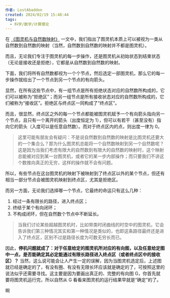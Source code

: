 ```yaml
---
作者: LostAbaddon
created: 2024/02/19 15:48:44
tags:
  - 科学/数学/计算理论
---
```


在 [《图灵机与自然数映射》](图灵机与自然数映射.md) 一文中，我们指出了图灵机本质上可以被视为一类从自然数到自然数的映射（当然，自然数到自然数的映射并不都是图灵机）。

而且，无论我们专注于图灵机的每一步操作，还是图灵机从初始状态到结束状态（无论是接收还是拒绝），它都是从自然数到自然数的映射。

下面，我们将所有自然数都视为一个个节点，然后选定一部图灵机，那么它的每一步操作就给出了一个节点到另一个节点的有向箭头。

显然，在所有这些节点中，有一组节点是所有拒绝状态对应的自然数所构成的，它们可以被称为“拒绝区”；而另一组节点是所有接收状态对应的自然数所构成的，它们被称为“接收区”。拒绝区与终点区一同构成了“终点区”。

而且，很显然，终点区之外的每一个节点都能被图灵机赋予一个有向箭头指向另一个节点，且只有一个离开的箭头（出度恒定为 1），但可以有若干（甚至没有）指向它的箭头（入度可以是任意自然数）。而对于终点区内的点，则出度一律为 0。

>	这里可能有朋友会有疑问：不是说自然数到自然数的映射是比图灵机还要大的一个集合么？那为什么图灵机总能将一个自然数映射到另一个自然数呢？这是因为当我们考虑有限大的自然数到有限大的自然数的映射时，这个映射总能被对应到某一台图灵机，或者它的某一步内部操作；而只要我们不讲这个数推向真正的无穷，这样的操作就不会有问题。

所以，有些节点在这台图灵机的映射下被映射到了终点区以外的某个节点，但还有相当一部分节点会被图灵机映射到终点区，尤其是拒绝区。

而另一方面，无论我们选择哪一个节点，它最终的命运只有这么几种：

1. 经过一条有限长的路径，进入终点区；
2. 终结于某个有向闭环；
3. 不构成闭环，但在自然数个节点中不断延长。

>	当我们讨论某些超越图灵机时，比如带类时闭曲线的时空中的图灵机，它会告诉我们第三种情况其实和第一种情况是类似的，也即这条路径最终还是进入了终点区，区别不过是路径长度为可数无穷长而已。

因此，**停机问题就成了：对于任意给定的图灵机所对应的有向图，以及任意给定图中一点，是否能确定其必定能通过有限长路径进入终点区（或者终点区中的接收区）？** 当然，这么说可能会让人产生一定的误解，因为当图灵机选定后，上述图就已经是确定的了，有没有圈、有没有无限长环应该就是确定的了，可按照这里的说法似乎还需要寻找。这主要是因为要画出真正的、完整的有向图 G，你首先就要将图灵机运行完，所以自然从 G 看看来图灵机的运行结果早就是“确定”的了。

啊
